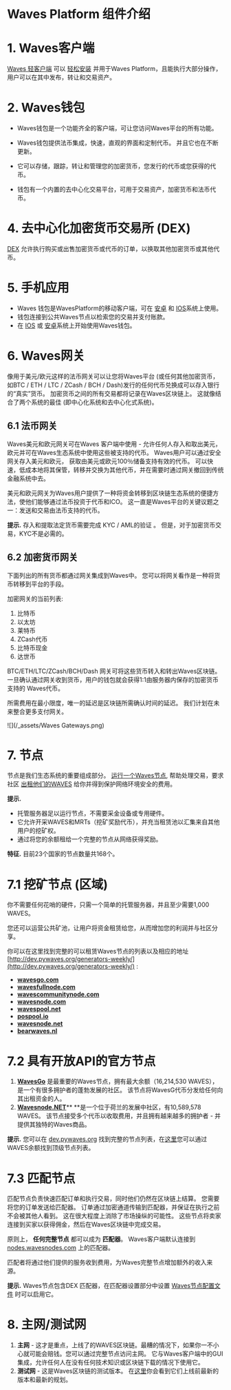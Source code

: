 # Waves Platform 组件介绍

# 1. Waves客户端

[Waves 轻客户端](https://beta.wavesplatform.com) 可以 [轻松安装](/waves-client/install-waves-client.md) 并用于Waves Platform，且能执行大部分操作，用户可以在其中发布，转让和交易资产。

# 2. Waves钱包

* Waves钱包是一个功能齐全的客户端，可让您访问Waves平台的所有功能。

* Waves钱包提供法币集成，快速，直观的界面和定制代币。 并且它也在不断更新。

* 它可以存储，跟踪，转让和管理您的加密货币，您发行的代币或您获得的代币。

* 钱包有一个内置的去中心化交易平台，可用于交易资产，加密货币和法币代币。

# 4. 去中心化加密货币交易所 \(DEX\)

[DEX](/platform-features/decentralized-cryptocurrency-exchange-dex.md) 允许执行购买或出售加密货币或代币的订单，以换取其他加密货币或其他代币。

# 5. 手机应用

* Waves 钱包是WavesPlatform的移动客户端，可在 [安卓](https://play.google.com/store/apps/details?id=com.wavesplatform.wallet) 和 [IOS](https://itunes.apple.com/us/app/waves-wallet/id1233158971?mt=8)系统上使用。
* 钱包连接到公共Waves节点以检索您的交易并支付账款。
* 在 [IOS](/mobile-apps/iOS.md) 或 [安卓](//mobile-apps/android.md)系统上开始使用Waves钱包。

# 6. Waves网关

像用于美元/欧元这样的法币网关可以让您将Waves平台 \(或任何其他加密货币，如BTC / ETH / LTC / ZCash / BCH / Dash\)发行的任何代币兑换成可以存入银行的“真实”货币。 加密货币之间的所有交易都将记录在Waves区块链上。 这就像结合了两个系统的最佳 \(即中心化系统和去中心化式系统\)。

## 6.1 法币网关

Waves美元和欧元网关可在Waves 客户端中使用 - 允许任何人存入和取出美元，欧元并可在Waves生态系统中使用这些被支持的代币。 Waves用户可以通过安全网关存入美元和欧元， 获取由美元或欧元100％储备支持有效的代币。 可以快速，低成本地将其保管，转移并交换为其他代币，并在需要时通过网关撤回到传统金融系统中去。

美元和欧元网关为Waves用户提供了一种将资金转移到区块链生态系统的便捷方法，使他们能够通过法币投资于代币和ICO。 这一直是Waves平台的关键议题之一：发送和交易由法币支持的代币。

**提示.** 存入和提取法定货币需要完成 KYC / AML的验证 。 但是，对于加密货币交易，KYC不是必需的。

## 6.2 加密货币网关

下面列出的所有货币都通过网关集成到Waves中。 您可以将网关看作是一种将货币转移到平台的手段。

加密网关的当前列表:

1. 比特币
2. 以太坊
3. 莱特币
4. ZCash代币
5. 比特币现金
6. 达世币

BTC/ETH/LTC/ZCash/BCH/Dash 网关可将这些货币转入和转出Waves区块链。 一旦确认通过网关收到货币，用户的钱包就会获得1:1由服务器内保存的加密货币支持的 Waves代币。

所需费用在最小限度，唯一的延迟是区块链所需确认时间的延迟。 我们计划在未来整合更多支付网关。

![](/_assets/Waves Gateways.png)

# 7. 节点

节点是我们生态系统的重要组成部分。 [运行一个Waves节点](/waves-node/how-to-install-a-node/how-to-install-a-node.md), 帮助处理交易，要求社区 [出租他们的WAVES](/waves-client/wallet-operations/leasing-waves.md) 给你并得到保护网络环境安全的费用。

**提示.**

* 托管服务器足以运行节点，不需要采金设备或专用硬件。
* 它允许开采WAVES和MRTs（挖矿奖励代币），并充当租赁池以汇集来自其他用户的挖矿权。
* 通过将您的余额租给一个完整的节点从网络获得奖励。

**特征.** 目前23个国家的节点数量共168个。

# 7.1 挖矿节点 \(区域\)

你不需要任何花哨的硬件，只需一个简单的托管服务器，并且至少需要1,000 WAVES。

您还可以运营公共矿池，让用户将资金租赁给您，从而增加您的利润并与社区分享。

你可以在这里找到完整的可以租赁Waves节点的列表以及相应的地址 [http://dev.pywaves.org/generators-weekly/](http://dev.pywaves.org/generators-weekly/) :

* [**wavesgo.com**](http://wavesgo.com/)
* [**wavesfullnode.com**](http://wavesfullnode.com/)
* [**wavescommunitynode.com**](http://wavescommunitynode.com/)
* [**wavesnode.com**](http://wavesnode.com/)
* [**wavespool.net**](http://wavespool.net/)
* [**pospool.io**](http://pospool.io/)
* [**wavesnode.net**](http://wavesnode.net/)
* [**bearwaves.nl**](http://bearwaves.nl/)

# 7.2 具有开放API的官方节点

1. [**WavesGo**](http://www.wavesgo.com) 是最重要的Waves节点，拥有最大余额（16,214,530 WAVES），是一个有很多拥护者的蓬勃发展的社区。 该节点将WavesG代币分发给任何向其出租资金的人。
2. [**Wavesnode.NET**](https://wavesnode.net)** **是一个位于荷兰的发展中社区，有10,589,578 WAVES。 该节点接受多个代币以收取费用，并且拥有越来越多的拥护者 - 并提供其独特的Waves商品。

**提示.** 您可以在 [dev.pywaves.org](http://dev.pywaves.org/generators/) 找到完整的节点列表，在[这里](https://wavesplatform.com/leasing#nodes)您可以通过WAVES余额找到顶级节点列表。

# 7.3 匹配节点

匹配节点负责快速匹配订单和执行交易，同时他们仍然在区块链上结算。 您需要将您的订单发送给匹配器。 订单通过加密通道传输到匹配器，并保证在执行之前不会被其他人看到。 这在很大程度上消除了市场操纵的可能性。 这些节点将卖家连接到买家以获得佣金，然后在Waves区块链中完成交易。

原则上， **任何完整节点** 都可以成为 **匹配器**。 Waves客户端默认连接到 [nodes.wavesnodes.com](https://nodes.wavesnodes.com/) 上的匹配器。


匹配者将通过他们提供的服务收到费用，为Waves完整节点增加额外的收入来源。

**提示.** Waves节点包含DEX 匹配器，在匹配器设置部分中设置 [Waves节点配置文件](/waves-node/how-to-configure-a-node.md) 时可以启用它。

# 8. 主网/测试网

1. **主网** - 这才是重点，上线了的WAVES区块链。最糟的情况下，如果你一不小心就可能会赔钱。您可以通过完整节点访问主网。 它与Waves客户端中的GUI集成，允许任何人在没有任何技术知识或区块链下载的情况下使用它。
2. **测试网** -  这是Waves区块链的测试版本。 在[这里](https://github.com/wavesplatform/Waves/releases)你会看到它们上线前最新的版本和最新的规划。
